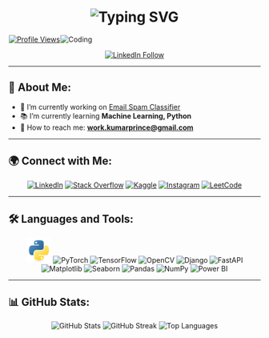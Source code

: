 <h1 align="center">
  <img src="https://readme-typing-svg.herokuapp.com?font=Fira+Code&size=30&pause=1000&color=36BCF7&center=true&width=600&lines=%F0%9F%91%8B+Hi%2C+I'm+Prince+Kumar;A+Passionate+Data+Scientist+from+India!" alt="Typing SVG">
</h1>

<img align="right" alt="Coding" width="400" src="https://media.giphy.com/media/qgQUggAC3Pfv687qPC/giphy.gif">

<p align="center">
  <a href="https://github.com/princekumar72550">
    <img src="https://komarev.com/ghpvc/?username=princekumar72550&label=🔥+Profile+Views&color=ff69b4&style=for-the-badge" alt="Profile Views" />
  </a>
</p>

<p align="center">
  <a href="https://www.linkedin.com/in/prince-kumar-5b3418258/" target="_blank">
    <img src="https://img.shields.io/badge/Follow%20on-LinkedIn-0077B5?style=for-the-badge&logo=linkedin&logoColor=white" alt="LinkedIn Follow" />
  </a>
</p>

---

## 🚀 About Me:
- 🔬 I’m currently working on [Email Spam Classifier](https://github.com/princekumar72550/Email-Spam-Classifier)
- 📚 I’m currently learning **Machine Learning, Python**
- 💌 How to reach me: **work.kumarprince@gmail.com**

---

## 🌍 Connect with Me:
<p align="center">
  <a href="https://www.linkedin.com/in/prince-kumar-5b3418258/" target="_blank"><img align="center" src="https://raw.githubusercontent.com/rahuldkjain/github-profile-readme-generator/master/src/images/icons/Social/linked-in-alt.svg" alt="LinkedIn" height="40" width="50" /></a>
  <a href="https://stackoverflow.com/users/25184213/prince-kumar" target="_blank"><img align="center" src="https://raw.githubusercontent.com/rahuldkjain/github-profile-readme-generator/master/src/images/icons/Social/stack-overflow.svg" alt="Stack Overflow" height="40" width="50" /></a>
  <a href="https://www.kaggle.com/princekumar2694" target="_blank"><img align="center" src="https://raw.githubusercontent.com/rahuldkjain/github-profile-readme-generator/master/src/images/icons/Social/kaggle.svg" alt="Kaggle" height="40" width="50" /></a>
  <a href="https://www.instagram.com/prince_raj_1_6/" target="_blank"><img align="center" src="https://raw.githubusercontent.com/rahuldkjain/github-profile-readme-generator/master/src/images/icons/Social/instagram.svg" alt="Instagram" height="40" width="50" /></a>
  <a href="https://leetcode.com/u/princekumar6695/" target="_blank"><img align="center" src="https://raw.githubusercontent.com/rahuldkjain/github-profile-readme-generator/master/src/images/icons/Social/leet-code.svg" alt="LeetCode" height="40" width="50" /></a>
</p>

---

## 🛠️ Languages and Tools:
<p align="center">
  <img src="https://raw.githubusercontent.com/devicons/devicon/master/icons/python/python-original.svg" alt="Python" width="50" height="50"/>
  <img src="https://www.vectorlogo.zone/logos/pytorch/pytorch-icon.svg" alt="PyTorch" width="50" height="50"/>
  <img src="https://www.vectorlogo.zone/logos/tensorflow/tensorflow-icon.svg" alt="TensorFlow" width="50" height="50"/>
  <img src="https://www.vectorlogo.zone/logos/opencv/opencv-icon.svg" alt="OpenCV" width="50" height="50"/>
  <img src="https://cdn.worldvectorlogo.com/logos/django.svg" alt="Django" width="50" height="50"/>
  <img src="https://cdn.worldvectorlogo.com/logos/fastapi.svg" alt="FastAPI" width="50" height="50"/>
  <img src="https://upload.wikimedia.org/wikipedia/commons/8/84/Matplotlib_icon.svg" alt="Matplotlib" width="50" height="50"/>
  <img src="https://seaborn.pydata.org/_images/logo-mark-lightbg.svg" alt="Seaborn" width="50" height="50"/>
  <img src="https://upload.wikimedia.org/wikipedia/commons/e/ed/Pandas_logo.svg" alt="Pandas" width="50" height="50"/>
  <img src="https://upload.wikimedia.org/wikipedia/commons/3/31/NumPy_logo_2020.svg" alt="NumPy" width="50" height="50"/>
  <img src="https://upload.wikimedia.org/wikipedia/commons/c/cf/New_Power_BI_Logo.svg" alt="Power BI" width="50" height="50"/>
</p>

---

## 📊 GitHub Stats:
<p align="center">
  <img src="https://github-readme-stats.vercel.app/api?username=princekumar72550&show_icons=true&theme=radical" alt="GitHub Stats" />
  <img src="https://github-readme-streak-stats.vercel.app/?user=princekumar72550&theme=radical&hide_border=true&date_format=M%20j%5B,%20Y%5D" alt="GitHub Streak" />
  <!-- If streak still doesn’t work, try this fallback: -->
  <!-- <img src="https://streak-stats.demolab.com/?user=princekumar72550&theme=radical" alt="GitHub Streak Fallback" /> -->
  <img src="https://github-readme-stats.vercel.app/api/top-langs?username=princekumar72550&show_icons=true&locale=en&layout=compact&theme=radical" alt="Top Languages" />
</p>
